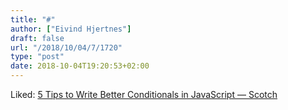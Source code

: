```yaml
---
title: "#"
author: ["Eivind Hjertnes"]
draft: false
url: "/2018/10/04/7/1720"
type: "post"
date: 2018-10-04T19:20:53+02:00
---
```


Liked:
[5
Tips to Write Better Conditionals in JavaScript ― Scotch](https://scotch.io/tutorials/5-tips-to-write-better-conditionals-in-javascript)
